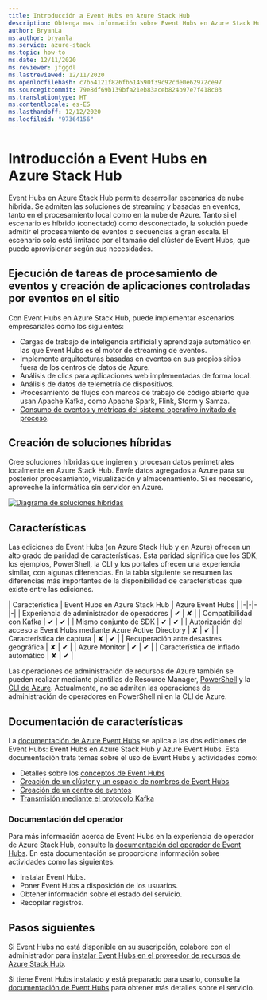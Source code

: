 ```yaml
---
title: Introducción a Event Hubs en Azure Stack Hub
description: Obtenga mas información sobre Event Hubs en Azure Stack Hub. Consulte cómo crear soluciones híbridas. Compare las características de Azure Event Hubs y Event Hubs en Azure Stack Hub.
author: BryanLa
ms.author: bryanla
ms.service: azure-stack
ms.topic: how-to
ms.date: 12/11/2020
ms.reviewer: jfggdl
ms.lastreviewed: 12/11/2020
ms.openlocfilehash: c7b54121f826fb514590f39c92cde0e62972ce97
ms.sourcegitcommit: 79e8df69b139bfa21eb83aceb824b97e7f418c03
ms.translationtype: HT
ms.contentlocale: es-ES
ms.lasthandoff: 12/12/2020
ms.locfileid: "97364156"
---
```

# <a name="overview-of-event-hubs-on-azure-stack-hub"></a>Introducción a Event Hubs en Azure Stack Hub

Event Hubs en Azure Stack Hub permite desarrollar escenarios de nube híbrida. Se admiten las soluciones de streaming y basadas en eventos, tanto en el procesamiento local como en la nube de Azure. Tanto si el escenario es híbrido (conectado) como desconectado, la solución puede admitir el procesamiento de eventos o secuencias a gran escala. El escenario solo está limitado por el tamaño del clúster de Event Hubs, que puede aprovisionar según sus necesidades. 

## <a name="run-event-processing-tasks-and-build-event-driven-applications-on-site"></a>Ejecución de tareas de procesamiento de eventos y creación de aplicaciones controladas por eventos en el sitio

Con Event Hubs en Azure Stack Hub, puede implementar escenarios empresariales como los siguientes:

- Cargas de trabajo de inteligencia artificial y aprendizaje automático en las que Event Hubs es el motor de streaming de eventos.
- Implemente arquitecturas basadas en eventos en sus propios sitios fuera de los centros de datos de Azure.
- Análisis de clics para aplicaciones web implementadas de forma local.
- Análisis de datos de telemetría de dispositivos.
- Procesamiento de flujos con marcos de trabajo de código abierto que usan Apache Kafka, como Apache Spark, Flink, Storm y Samza.
- [Consumo de eventos y métricas del sistema operativo invitado de proceso](azure-stack-metrics-monitor.md).

## <a name="build-hybrid-solutions"></a>Creación de soluciones híbridas

Cree soluciones híbridas que ingieren y procesan datos perimetrales localmente en Azure Stack Hub. Envíe datos agregados a Azure para su posterior procesamiento, visualización y almacenamiento. Si es necesario, aproveche la informática sin servidor en Azure.

[![Diagrama de soluciones híbridas](media/event-hubs-overview/hybrid-architecture-ehoash.png)](media/event-hubs-overview/hybrid-architecture-ehoash.png#lightbox)

## <a name="features"></a>Características 

Las ediciones de Event Hubs (en Azure Stack Hub y en Azure) ofrecen un alto grado de paridad de características. Esta paridad significa que los SDK, los ejemplos, PowerShell, la CLI y los portales ofrecen una experiencia similar, con algunas diferencias. En la tabla siguiente se resumen las diferencias más importantes de la disponibilidad de características que existe entre las ediciones.  

| Característica | Event Hubs en Azure Stack Hub | Azure Event Hubs |
|-|-|-|-|
| Experiencia de administrador de operadores | ✔ | ✘ |
| Compatibilidad con Kafka | ✔ | ✔ |
| Mismo conjunto de SDK | ✔ | ✔ |
| Autorización del acceso a Event Hubs mediante Azure Active Directory | ✘ | ✔ |
| Característica de captura | ✘ | ✔ |
| Recuperación ante desastres geográfica | ✘ | ✔ |
| Azure Monitor | ✔ | ✔ |
| Característica de inflado automático | ✘ | ✔ |

Las operaciones de administración de recursos de Azure también se pueden realizar mediante plantillas de Resource Manager, [PowerShell](/powershell/module/Az.eventhub/) y la [CLI de Azure](/cli/azure/eventhubs/eventhub/). Actualmente, no se admiten las operaciones de administración de operadores en PowerShell ni en la CLI de Azure.

## <a name="feature-documentation"></a>Documentación de características

La [documentación de Azure Event Hubs](/azure/event-hubs/) se aplica a las dos ediciones de Event Hubs: Event Hubs en Azure Stack Hub y Azure Event Hubs. Esta documentación trata temas sobre el uso de Event Hubs y actividades como:

- Detalles sobre los [conceptos de Event Hubs](/azure/event-hubs/event-hubs-features)
- [Creación de un clúster y un espacio de nombres de Event Hubs](event-hubs-quickstart-cluster-portal.md)
- [Creación de un centro de eventos](/azure/event-hubs/event-hubs-create#create-an-event-hub)
- [Transmisión mediante el protocolo Kafka](/azure/event-hubs/event-hubs-quickstart-kafka-enabled-event-hubs)

### <a name="operator-documentation"></a>Documentación del operador 
 
Para más información acerca de Event Hubs en la experiencia de operador de Azure Stack Hub, consulte la [documentación del operador de Event Hubs](../operator/event-hubs-rp-overview.md). En esta documentación se proporciona información sobre actividades como las siguientes:

- Instalar Event Hubs.
- Poner Event Hubs a disposición de los usuarios.
- Obtener información sobre el estado del servicio.
- Recopilar registros.


## <a name="next-steps"></a>Pasos siguientes

Si Event Hubs no está disponible en su suscripción, colabore con el administrador para [instalar Event Hubs en el proveedor de recursos de Azure Stack Hub](../operator/event-hubs-rp-overview.md).

Si tiene Event Hubs instalado y está preparado para usarlo, consulte la [documentación de Event Hubs](/azure/event-hubs/event-hubs-about) para obtener más detalles sobre el servicio.
